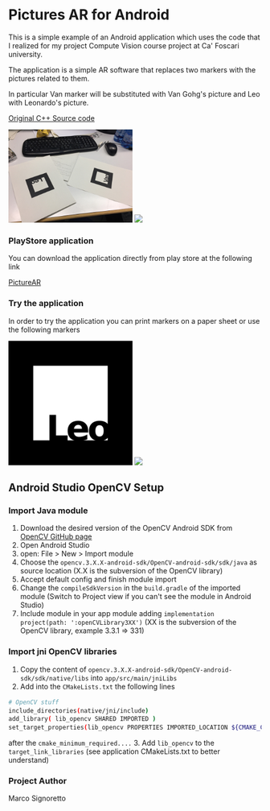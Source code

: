 # Pictures AR for Android #

This is a simple example of an Android application which uses the code that I realized for my project Compute Vision course project at Ca' Foscari university.

The application is a simple AR software that replaces two markers with the pictures related to them.

In particular Van marker will be substituted with Van Gohg's picture and Leo with Leonardo's picture.

[Original C++ Source code](https://github.com/MarcoSignoretto/PictureAR)

<img src="data/test1.jpg" width="49%"> <img src="img/test1AR.png" width="49%">

### PlayStore application ###

You can download the application directly from play store at the following link

[PictureAR](https://play.google.com/store/apps/details?id=it.signoretto.marco.picturear)

### Try the application ###

In order to try the application you can print markers on a paper sheet or use the following markers

<img src="data/0M.png" width="49%"> <img src="img/1M.png" width="49%">


## Android Studio OpenCV Setup ##

### Import Java module ###

1. Download the desired version of the OpenCV Android SDK from [OpenCV GitHub page](https://github.com/opencv/opencv/releases)
2. Open Android Studio
3. open: File > New > Import module
4. Choose the ```opencv.3.X.X-android-sdk/OpenCV-android-sdk/sdk/java``` as source location (X.X is the subversion of the OpenCV library)
5. Accept default config and finish module import
6. Change the ```compileSdkVersion``` in the ```build.gradle``` of the imported module (Switch to Project view if you can't see the module in Android Studio)
7. Include module in your app module adding ```implementation project(path: ':openCVLibrary3XX')``` (XX is the subversion of the OpenCV library, example 3.3.1 => 331)

### Import jni OpenCV libraries ###

1. Copy the content of ```opencv.3.X.X-android-sdk/OpenCV-android-sdk/sdk/native/libs``` into ```app/src/main/jniLibs```
2. Add into the ```CMakeLists.txt``` the following lines
```sh
# OpenCV stuff
include_directories(native/jni/include)
add_library( lib_opencv SHARED IMPORTED )
set_target_properties(lib_opencv PROPERTIES IMPORTED_LOCATION ${CMAKE_CURRENT_SOURCE_DIR}/src/main/jniLibs/${ANDROID_ABI}/libopencv_java3.so)
```

after the ```cmake_minimum_required....```
3. Add ```lib_opencv``` to the ```target_link_libraries``` (see application CMakeLists.txt to better understand)

### Project Author ###
Marco Signoretto